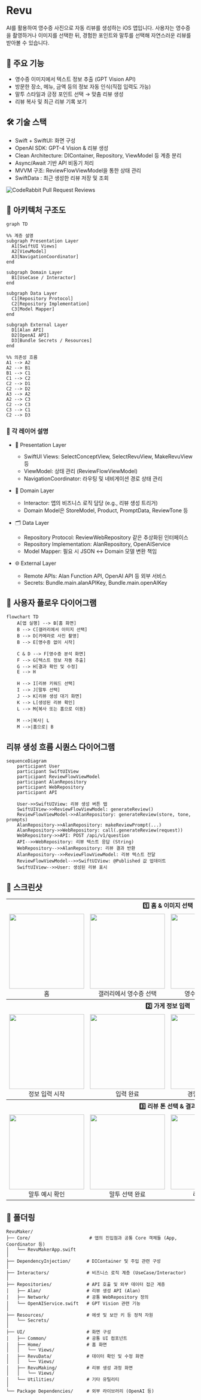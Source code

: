 # Revu
AI를 활용하여 영수증 사진으로 자동 리뷰를 생성하는 iOS 앱입니다.
사용자는 영수증을 촬영하거나 이미지를 선택한 뒤, 경험한 포인트와 말투를 선택해 자연스러운 리뷰를 받아볼 수 있습니다.

## 🧩 주요 기능
- 영수증 이미지에서 텍스트 정보 추출 (GPT Vision API)
- 방문한 장소, 메뉴, 금액 등의 정보 자동 인식(직접 입력도 가능)
- 말투 스타일과 긍정 포인트 선택 → 맞춤 리뷰 생성
- 리뷰 복사 및 최근 리뷰 기록 보기

## 🛠 기술 스택
- Swift + SwiftUI: 화면 구성
- OpenAI SDK: GPT-4 Vision & 리뷰 생성
- Clean Architecture: DIContainer, Repository, ViewModel 등 계층 분리
- Async/Await 기반 API 비동기 처리
- MVVM 구조: ReviewFlowViewModel을 통한 상태 관리
- SwiftData : 최근 생성한 리뷰 저장 및 조회

![CodeRabbit Pull Request Reviews](https://img.shields.io/coderabbit/prs/github/doyeonk429/RevuMaker?utm_source=oss&utm_medium=github&utm_campaign=doyeonk429%2FRevuMaker&labelColor=171717&color=FF570A&link=https%3A%2F%2Fcoderabbit.ai&label=CodeRabbit+Reviews)

## 🧱 아키텍처 구조도
```mermaid
graph TD

%% 계층 설명
subgraph Presentation Layer
  A1[SwiftUI Views]
  A2[ViewModel]
  A3[NavigationCoordinator]
end

subgraph Domain Layer
  B1[UseCase / Interactor]
end

subgraph Data Layer
  C1[Repository Protocol]
  C2[Repository Implementation]
  C3[Model Mapper]
end

subgraph External Layer
  D1[Alan API]
  D2[OpenAI API]
  D3[Bundle Secrets / Resources]
end

%% 의존성 흐름
A1 --> A2
A2 --> B1
B1 --> C1
C1 --> C2
C2 --> D1
C2 --> D2
A3 --> A2
A2 --> C3
C2 --> C3
C3 --> C1
C2 --> D3
```

### 🧩 각 레이어 설명
- 🎨 Presentation Layer
  - SwiftUI Views: SelectConceptView, SelectRevuView, MakeRevuView 등
  - ViewModel: 상태 관리 (ReviewFlowViewModel)
  - NavigationCoordinator: 라우팅 및 네비게이션 경로 상태 관리

- 🧠 Domain Layer
  - Interactor: 앱의 비즈니스 로직 담당 (e.g., 리뷰 생성 트리거)
  - Domain Model은 StoreModel, Product, PromptData, ReviewTone 등

- 🗂️ Data Layer
  - Repository Protocol: ReviewWebRepository 같은 추상화된 인터페이스
  - Repository Implementation: AlanRepository, OpenAIService
  - Model Mapper: 필요 시 JSON ↔ Domain 모델 변환 책임

- 🌐 External Layer
  - Remote APIs: Alan Function API, OpenAI API 등 외부 서비스
  - Secrets: Bundle.main.alanAPIKey, Bundle.main.openAIKey

## 🔁 사용자 플로우 다이어그램
```mermaid
flowchart TD
    A[앱 실행] --> B[홈 화면]
    B --> C[갤러리에서 이미지 선택]
    B --> D[카메라로 사진 촬영]
    B --> E[영수증 없이 시작]

    C & D --> F[영수증 분석 화면]
    F --> G[텍스트 정보 자동 추출]
    G --> H[결과 확인 및 수정]
    E --> H

    H --> I[리뷰 키워드 선택]
    I --> J[말투 선택]
    J --> K[리뷰 생성 대기 화면]
    K --> L[생성된 리뷰 확인]
    L --> M{복사 또는 홈으로 이동}

    M -->|복사| L
    M -->|홈으로| B
```

## 리뷰 생성 흐름 시퀀스 다이어그램
```mermaid
sequenceDiagram
    participant User
    participant SwiftUIView
    participant ReviewFlowViewModel
    participant AlanRepository
    participant WebRepository
    participant API

    User->>SwiftUIView: 리뷰 생성 버튼 탭
    SwiftUIView->>ReviewFlowViewModel: generateReview()
    ReviewFlowViewModel->>AlanRepository: generateReview(store, tone, prompts)
    AlanRepository->>AlanRepository: makeReviewPrompt(...)
    AlanRepository->>WebRepository: call(.generateReview(request))
    WebRepository->>API: POST /api/v1/question
    API-->>WebRepository: 리뷰 텍스트 응답 (String)
    WebRepository-->>AlanRepository: 리뷰 결과 반환
    AlanRepository-->>ReviewFlowViewModel: 리뷰 텍스트 전달
    ReviewFlowViewModel-->>SwiftUIView: @Published 값 업데이트
    SwiftUIView-->>User: 생성된 리뷰 표시
```

## 📸 스크린샷
<table>
  <tr>
    <th colspan="4" align="center">1️⃣ 홈 & 이미지 선택</th>
  </tr>
  <tr>
    <td align="center"><img src="https://github.com/user-attachments/assets/4ac5b3f1-1ada-4411-8e98-d92157820543" width="200"/><br/>홈</td>
    <td align="center"><img src="https://github.com/user-attachments/assets/f3abc9ac-cb99-4f7c-b42e-2e8cfd8abaab" width="200"/><br/>갤러리에서 영수증 선택</td>
    <td align="center"><img src="https://github.com/user-attachments/assets/bcebff38-9727-4d7b-a165-4a7b0084d799" width="200"/><br/>영수증 이미지 스캔</td>
    <td align="center"><img src="https://github.com/user-attachments/assets/1a23e497-9cd9-4a9e-a9a7-d2d9942aeb1a" width="200"/><br/>스캔 정보 확인</td>
  </tr>
  <tr>
    <th colspan="4" align="center">2️⃣ 가게 정보 입력</th>
  </tr>
  <tr>
    <td align="center"><img src="https://github.com/user-attachments/assets/22ff3262-64c6-4154-b37a-26d358ad2228" width="200"/><br/>정보 입력 시작</td>
    <td align="center"><img src="https://github.com/user-attachments/assets/11bc9753-fd3d-470e-aa12-efd32a44167f" width="200"/><br/>입력 완료</td>
    <td align="center"><img src="https://github.com/user-attachments/assets/e51dddd3-f750-40d8-bbf2-4381ba52638e" width="200"/><br/>경험 포인트 선택</td>
    <td align="center"><img src="https://github.com/user-attachments/assets/7e7cff2e-2e9a-42a6-bdf3-37ef64ed27d9" width="200"/><br/>말투 선택</td>
  </tr>
  <tr>
    <th colspan="4" align="center">3️⃣ 리뷰 톤 선택 & 결과</th>
  </tr>
  <tr>
    <td align="center"><img src="https://github.com/user-attachments/assets/64cafc17-f35c-430c-85f7-cc89482aeac4" width="200"/><br/>말투 예시 확인</td>
    <td align="center"><img src="https://github.com/user-attachments/assets/ee7f66f5-2798-4012-9ea0-dff9bd3e9ecb" width="200"/><br/>말투 선택 완료</td>
    <td align="center"><img src="https://github.com/user-attachments/assets/d9a1394f-b52c-4d99-a35a-dd18b39b303f" width="200"/><br/>리뷰 생성 중</td>
    <td align="center"><img src="https://github.com/user-attachments/assets/d3aa6a7e-9736-4bcd-bc17-8de9669e27b6" width="200"/><br/>리뷰 결과</td>
  </tr>
</table>

## 📁 폴더링
```
RevuMaker/
├── Core/                      # 앱의 진입점과 공통 Core 객체들 (App, Coordinator 등)
│   └── RevuMakerApp.swift
│
├── DependencyInjection/      # DIContainer 및 주입 관련 구성
│
├── Interactors/              # 비즈니스 로직 계층 (UseCase/Interactor)
│
├── Repositories/             # API 호출 및 외부 데이터 접근 계층
│   ├── Alan/                 # 리뷰 생성 API (Alan)
│   ├── Network/              # 공통 WebRepository 정의
│   └── OpenAIService.swift   # GPT Vision 관련 기능
│
├── Resources/                # 에셋 및 보안 키 등 정적 자원
│   └── Secrets/
│
├── UI/                       # 화면 구성
│   ├── Common/               # 공통 UI 컴포넌트
│   ├── Home/                 # 홈 화면
│   │   └── Views/
│   ├── RevuData/             # 데이터 확인 및 수정 화면
│   │   └── Views/
│   ├── RevuMaking/           # 리뷰 생성 과정 화면
│   │   └── Views/
│   └── Utilities/            # 기타 유틸리티
│
└── Package Dependencies/     # 외부 라이브러리 (OpenAI 등)
```
